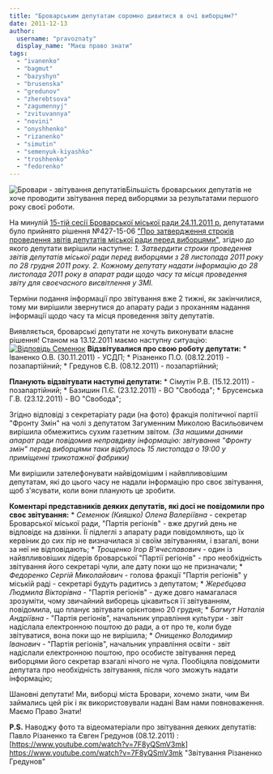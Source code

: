 ```yaml
---
title: "Броварським депутатам соромно дивитися в очі виборцям?"
date: 2011-12-13
author: 
  username: "pravoznaty"
  display_name: "Маєш право знати"
tags: 
  - "ivanenko"
  - "bagmut"
  - "bazyshyn"
  - "brusenska"
  - "gredunov"
  - "zherebtsova"
  - "zagumennyj"
  - "zvituvannya"
  - "novini"
  - "onyshhenko"
  - "rizanenko"
  - "simutin"
  - "semenyuk-kiyashko"
  - "troshhenko"
  - "fedorenko"
---
```


![](https://mpz.brovary.org/wp-content/uploads/2011/12/Бровари-звітування-депутатів.jpg "Бровари - звітування депутатів")Більшість броварських депутатів не хоче проводити звітування перед виборцями за результатами першого року своєї роботи.

На минулій [15-тій сесії Броварської міської ради 24.11.2011 р.](https://mpz.brovary.org/novini/video-15-te-sesijne-zasidannya-brovarskoji-miskoji-rady/ "ВІДЕО: 15-те сесійне засідання Броварської міської ради") депутатами було прийнято рішення №427-15-06 ["Про затвердження строків проведення звітів депутатів міської ради перед виборцями"](https://www.slideshare.net/sergIlliukhin/4271506-24112011 "Про затвердження строків звітування перед виборцями"), згідно до якого депутати вирішили <!--more-->наступне: _1\. Затвердити строки проведення звітів депутатів міської ради перед виборцями з 28 листопада 2011 року по 28 грудня 2011 року. 2. Кожному депутату надати інформацію до 28 листопада 2011 року в апарат ради щодо часу та місця проведення звіту для своєчасного висвітлення у ЗМІ._

Терміни подання інформації про звітування вже 2 тижні, як закінчилися, тому ми вирішили звернутися до апарату ради з проханням надання інформації щодо часу та місця проведення звіту депутатів.

Виявляється, броварські депутати не хочуть виконувати власне рішення! Станом на 13.12.2011 маємо наступну ситуацію: [![](https://mpz.brovary.org/wp-content/uploads/2011/12/Відповідь-Семенюк.jpg "Відповідь Семенюк")](https://mpz.brovary.org/wp-content/uploads/2011/12/Відповідь-Семенюк.jpg) **Відзвітувалися про свою роботу депутати:** \* Іваненко О.В. (30.11.2011) - УСДП; \* Різаненко П.О. (08.12.2011) - позапартійний; \* Гредунов Є.В. (08.12.2011) - позапартійний;

**Планують відзвітувати наступні депутати:** \* Сімутін Р.В. (15.12.2011) - позапартійний; \* Базишин П.Є. (23.12.2011) - ВО "Свобода"; \* Брусенська Г.В. (23.12.2011) - ВО "Свобода";

Згідно відповіді з секретаріату ради (на фото) фракція політичної партії "Фронту Змін" на чолі з депутатом Загуменним Миколою Васильовичем вирішила обмежитись сухим газетним звітом. _(За нашими даними апарат ради повідомив неправдиву інформацію: звітування "Фронту змін" перед виборцями таки відбулось 15 листопада о 19:00 у приміщенні трикотажної фабрики)_

Ми вирішили зателефонувати найвідомішим і найвпливовішим депутатам, які до цього часу не надали інформацію про своє звітування, щоб з'ясувати, коли вони планують це зробити.

**Коментарі представників деяких депутатів, які досі не повідомили про своє звітування:** \* _Семенюк (Кияшко) Олена Валеріївна_ - секретар Броварської міської ради, "Партія регіонів" - вже другий день не відповідє на дзвінки. Її підлеглі з апарату ради повідомляють, що їх кервіник до сих пір не визначилася зі своїм звітуванням, і взагалі, вони за неї не відповідають; \* _Трощенко Ігор В'ячеславович_ - один із найвпливовіших лідерів броварської "Партії регіонів" - про необхідність звітування його секретарі чули, але дату поки що не призначали; \* _Федоренко Сергій Миколайович_ - голова фракції "Партія регіонів" у міській раді - секретарі будуть радитись з депутатом; \* _Жеребцова Людмила Вікторівна_ - "Партія регіонів" - дуже довго намагалася зрозуміти, чому звичайний виборець цікавиться її звітуванням, повідомила, що планує звітувати орієнтовно 20 грудня; \* _Багмут Наталія Андріївна_ - "Партія регіонів", начальник управління культури - звіт надіслала електронною поштою до ради, а от про те, коли буде звітуватися, вона поки що не вирішила; \* _Онищенко Володимир Іванович_ - "Партія регіонів", начальник управління освіти - звіт надіслали електронною поштою, про особисте звітування перед виборцями його секретар взагалі нічого не чула. Пообіцяла повідомити депутата про необхідність звітування, після чого зможуть надати інформацію;

Шановні депутати! Ми, виборці міста Бровари, хочемо знати, чим Ви займались цей рік і як використовували надані Вам нами повноваження. Маємо Право Знати!

**P.S.** Наводжу фото та відеоматеріали про звітування деяких депутатів: Павло Різаненко та Євген Гредунов (08.12.2011) : [https://www.youtube.com/watch?v=7F8yQSmV3mk] https://www.youtube.com/watch?v=7F8yQSmV3mk "Звітування Різаненко Гредунов" 
